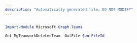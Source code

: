 ```yaml
---
description: "Automatically generated file. DO NOT MODIFY"
---
```


```powershell

Import-Module Microsoft.Graph.Teams

Get-MgTeamworkDeletedTeam -OutFile $outFileId

```
